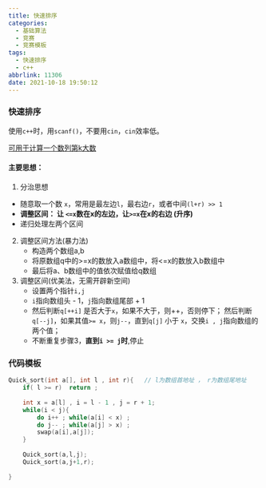 ```yaml
---
title: 快速排序
categories:
  - 基础算法
  - 竞赛
  - 竞赛模板
tags:
  - 快速排序
  - c++
abbrlink: 11306
date: 2021-10-18 19:50:12
---
```


### 快速排序

使用`c++`时，用`scanf()`，不要用`cin`，`cin`效率低。<!-- more -->

[可用于计算一个数列第k大数]()

#### 主要思想：

1. 分治思想

* 随意取一个数 `x`，常用是最左边`l`，最右边`r`，或者中间`(l+r) >> 1`
* **调整区间： 让 `<=x`数在x的左边，让`>=x`在x的右边 (升序)**
* 递归处理左两个区间

2. 调整区间方法(暴力法)
   * 构造两个数组a,b
   * 将原数组q中的>=x的数放入a数组中，将<=x的数放入b数组中
   * 最后将a、b数组中的值依次赋值给q数组
3. 调整区间(优美法，无需开辟新空间)
   * 设置两个指针`i,j`
   * `i`指向数组头 - 1，`j`指向数组尾部 + 1
   * 然后判断`q[++i]` 是否大于`x`，如果不大于，则++，否则停下； 然后判断`q[--j]`，如果其值`>= x`，则`j--`，直到`q[j]` 小于 `x`，交换`i , j`指向数组的两个值；
   * 不断重复步骤3，**直到`i >= j`时**,停止

### 代码模板

```c++
Quick_sort(int a[], int l , int r){   // l为数组首地址 ， r为数组尾地址
    if( l >= r)  return ;
    
    int x = a[l] , i = l - 1 , j = r + 1;
    while(i < j){
        do i++ ; while(a[i] < x) ;
        do j-- ; while(a[j] > x) ;
        swap(a[i],a[j]);
    }
    
    Quick_sort(a,l,j);
    Quick_sort(a,j+1,r);
    
}
```

